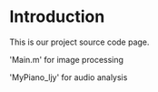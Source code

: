 # Introduction
This is our project source code page.

'Main.m' for image processing

'MyPiano_ljy' for audio analysis
